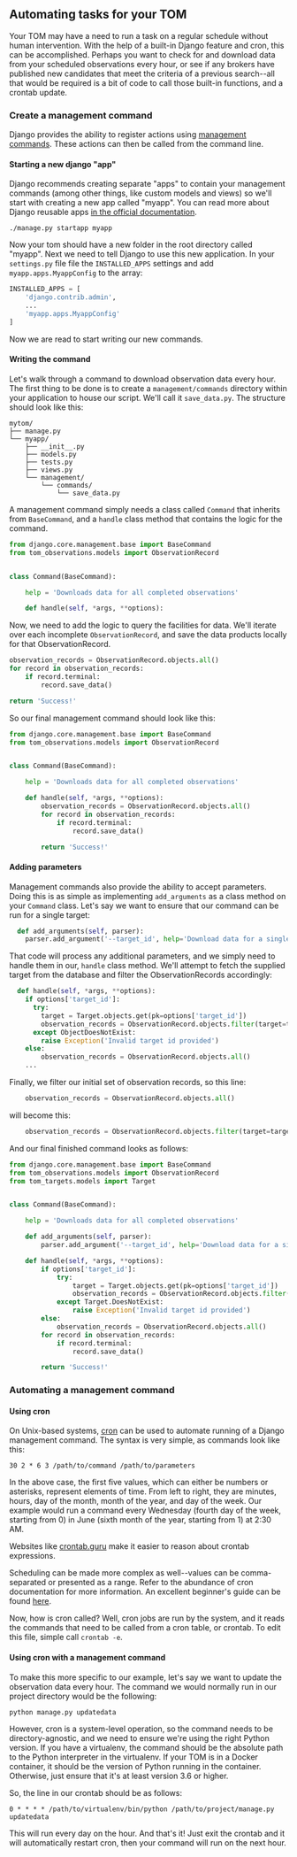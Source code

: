 Automating tasks for your TOM
---

Your TOM may have a need to run a task on a regular schedule without human intervention. With the help of a built-in Django feature and cron, this can be accomplished. Perhaps you want to check for and download data from your scheduled observations every hour, or see if any brokers have published new candidates that meet the criteria of a previous search--all that would be required is a bit of code to call those built-in functions, and a crontab update.

### Create a management command

Django provides the ability to register actions using [management commands](https://docs.djangoproject.com/en/2.2/howto/custom-management-commands/). These actions can then be called from the command line.

#### Starting a new django "app"

Django recommends creating separate "apps" to contain your management commands
(among other things, like custom models and views) so we'll start with creating a
new app called "myapp". You can read more about Django reusable apps
[in the official
documentation](https://docs.djangoproject.com/en/2.2/intro/tutorial01/#creating-the-polls-app).

    ./manage.py startapp myapp

Now your tom should have a new folder in the root directory called "myapp". Next
we need to tell Django to use this new application. In your `settings.py` file
file the `INSTALLED_APPS` settings and add `myapp.apps.MyappConfig` to the array:

```python
INSTALLED_APPS = [
    'django.contrib.admin',
    ...
    'myapp.apps.MyappConfig'
]
```

Now we are read to start writing our new commands.

#### Writing the command

Let's walk through a command to download observation data every hour. The first
thing to be done is to create a `management/commands` directory within your
application to house our script. We'll call it `save_data.py`. The structure should
look like this:

```
mytom/
├── manage.py
└── myapp/
    ├── __init__.py
    ├── models.py
    ├── tests.py
    ├── views.py
    └── management/
        └── commands/
            └── save_data.py
```

A management command simply needs a class called `Command` that inherits from `BaseCommand`, and a `handle` class method that contains the logic for the command.

```python
from django.core.management.base import BaseCommand
from tom_observations.models import ObservationRecord


class Command(BaseCommand):

    help = 'Downloads data for all completed observations'

    def handle(self, *args, **options):
```

Now, we need to add the logic to query the facilities for data. We'll iterate
over each incomplete `ObservationRecord`, and save the data products locally for
that ObservationRecord.

```python
observation_records = ObservationRecord.objects.all()
for record in observation_records:
    if record.terminal:
        record.save_data()

return 'Success!'
```

So our final management command should look like this:

```python
from django.core.management.base import BaseCommand
from tom_observations.models import ObservationRecord


class Command(BaseCommand):

    help = 'Downloads data for all completed observations'

    def handle(self, *args, **options):
        observation_records = ObservationRecord.objects.all()
        for record in observation_records:
            if record.terminal:
                record.save_data()

        return 'Success!'
```

#### Adding parameters

Management commands also provide the ability to accept parameters. Doing this is as simple as implementing `add_arguments` as a class method on your `Command` class. Let's say we want to ensure that our command can be run for a single target:

```python
  def add_arguments(self, parser):
    parser.add_argument('--target_id', help='Download data for a single target')
```

That code will process any additional parameters, and we simply need to handle
them in our,  `handle` class method. We'll attempt to fetch the supplied target
from the database and filter the ObservationRecords accordingly:

```python
  def handle(self, *args, **options):
    if options['target_id']:
      try:
        target = Target.objects.get(pk=options['target_id'])
        observation_records = ObservationRecord.objects.filter(target=target)
      except ObjectDoesNotExist:
        raise Exception('Invalid target id provided')
    else:
        observation_records = ObservationRecord.objects.all()
    ...
```

Finally, we filter our initial set of observation records, so this line:

```python
    observation_records = ObservationRecord.objects.all()
```

will become this:

```python
    observation_records = ObservationRecord.objects.filter(target=target)
```

And our final finished command looks as follows:

```python
from django.core.management.base import BaseCommand
from tom_observations.models import ObservationRecord
from tom_targets.models import Target


class Command(BaseCommand):

    help = 'Downloads data for all completed observations'

    def add_arguments(self, parser):
        parser.add_argument('--target_id', help='Download data for a single target')

    def handle(self, *args, **options):
        if options['target_id']:
            try:
                target = Target.objects.get(pk=options['target_id'])
                observation_records = ObservationRecord.objects.filter(target=target)
            except Target.DoesNotExist:
                raise Exception('Invalid target id provided')
        else:
            observation_records = ObservationRecord.objects.all()
        for record in observation_records:
            if record.terminal:
                record.save_data()

        return 'Success!'
```

### Automating a management command

#### Using cron

On Unix-based systems, [cron](https://linux.die.net/man/8/cron) can be used to automate running of a Django management command. The syntax is very simple, as commands look like this:

`30 2 * 6 3 /path/to/command /path/to/parameters`

In the above case, the first five values, which can either be numbers or asterisks, represent elements of time. From left to right, they are minutes, hours, day of the month, month of the year, and day of the week. Our example would run a command every Wednesday (fourth day of the week, starting from 0) in June (sixth month of the year, starting from 1) at 2:30 AM.

Websites like [crontab.guru](https://crontab.guru/) make it easier to reason about
crontab expressions.

Scheduling can be made more complex as well--values can be comma-separated or presented as a range. Refer to the abundance of cron documentation for more information. An excellent beginner's guide can be found [here](https://www.ostechnix.com/a-beginners-guide-to-cron-jobs/).

Now, how is cron called? Well, cron jobs are run by the system, and it reads the commands that need to be called from a cron table, or crontab. To edit this file, simple call `crontab -e`.

#### Using cron with a management command

To make this more specific to our example, let's say we want to update the observation data every hour. The command we would normally run in our project directory would be the following:

`python manage.py updatedata`

However, cron is a system-level operation, so the command needs to be directory-agnostic, and we need to ensure we're using the right Python version. If you have a virtualenv, the command should be the absolute path to the Python interpreter in the virtualenv. If your TOM is in a Docker container, it should be the version of Python running in the container. Otherwise, just ensure that it's at least version 3.6 or higher.

So, the line in our crontab should be as follows:

`0 * * * * /path/to/virtualenv/bin/python /path/to/project/manage.py updatedata`

This will run every day on the hour. And that's it! Just exit the crontab and it will automatically restart cron, then your command will run on the next hour.
